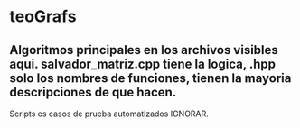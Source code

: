 # teoGrafs
Algoritmos principales en los archivos visibles aqui.
salvador_matriz.cpp tiene la logica, .hpp solo los nombres de funciones, tienen la mayoria descripciones de que hacen.
--
Scripts es casos de prueba automatizados IGNORAR.
